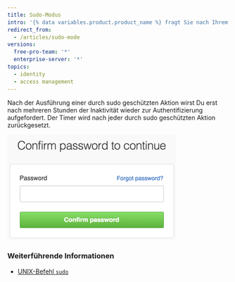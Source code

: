 ```yaml
---
title: Sudo-Modus
intro: '{% data variables.product.product_name %} fragt Sie nach Ihrem Passwort, wenn Sie Ihre E-Mail-Adresse ändern, Drittanbieteranwendungen autorisieren, neue öffentliche Schlüssel hinzufügen oder andere *durch Sudo geschützte* Aktionen ausführen möchten.'
redirect_from:
  - /articles/sudo-mode
versions:
  free-pro-team: '*'
  enterprise-server: '*'
topics:
  - identity
  - access management
---
```


Nach der Ausführung einer durch sudo geschützten Aktion wirst Du erst nach mehreren Stunden der Inaktivität wieder zur Authentifizierung aufgefordert. Der Timer wird nach jeder durch sudo geschützten Aktion zurückgesetzt.

![Dialogfeld für den sudo-Modus](/assets/images/help/settings/sudo_mode_popup.png)

### Weiterführende Informationen

- [UNIX-Befehl `sudo`](http://en.wikipedia.org/wiki/Sudo)
